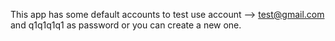 This app has some default accounts to test use account --> test@gmail.com and q1q1q1q1 as password or you can create a new one.
